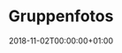 ---
title: Gruppenfotos
date: 2018-11-02T00:00:00+01:00
headless: true
resources:
  - src: '2018.jpg'
    name: 2018
    title: "Die Offiziere zum Schützenfest 2018"
  - src: '2016.jpg'
    name: 2016
    title: "Die Offiziere zum Schützenfest 2016"
  - src: '2015.jpg'
    name: 2015
    title: "Die Offiziere zum Schützenfest 2015"
  - src: '2014.jpg'
    name: 2014
    title: "Die Offiziere zum Schützenfest 2014"
  - src: '2012.jpg'
    name: 2012
    title: "Die Offiziere zum Schützenfest 2012"
  - src: '2007.jpg'
    name: 2007
    title: "Die Offiziere zum Schützenfest 2007"
  - src: '2002.jpg'
    name: 2002
    title: "Die Offiziere zum Schützenfest 2002"                                                  
  - src: '1990.jpg'
    name: 1990
    title: "Die Offiziere zum Schützenfest 1990"
  - src: '1984.jpg'
    name: 1984
    title: "Die Offiziere im Jahre 1984"
  - src: '1978.jpg'
    name: 1978
    title: "Die Offiziere zum Schützenfest 1978"
  - src: '1958.jpg'
    name: 1958
    title: "Die Offiziere zum Schützenfest 1958"
  - src: '1956.jpg'
    name: 1956
    title: "Die Offiziere zum Schützenfest 1956"
  - src: '1955.jpg'
    name: 1955
    title: "Die Offiziere im Jahre 1955"                
---